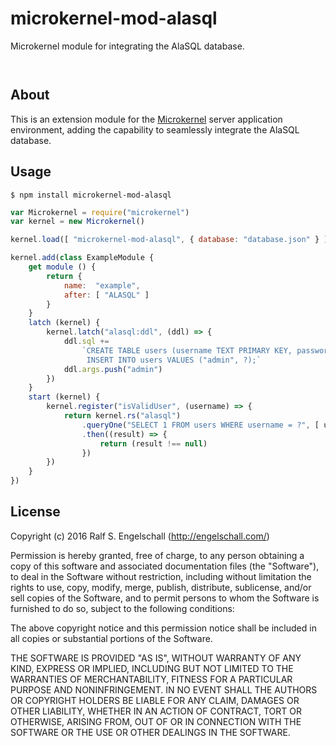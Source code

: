 
microkernel-mod-alasql
======================

Microkernel module for integrating the AlaSQL database.

<p/>
<img src="https://nodei.co/npm/microkernel-mod-alasql.png?downloads=true&stars=true" alt=""/>

<p/>
<img src="https://david-dm.org/rse/microkernel-mod-alasql.png" alt=""/>

About
-----

This is an extension module for the
[Microkernel](http://github.com/rse/microkernel) server
application environment, adding the capability to seamlessly
integrate the AlaSQL database.

Usage
-----

```shell
$ npm install microkernel-mod-alasql
```

```js
var Microkernel = require("microkernel")
var kernel = new Microkernel()

kernel.load([ "microkernel-mod-alasql", { database: "database.json" } ])

kernel.add(class ExampleModule {
    get module () {
        return {
            name:  "example",
            after: [ "ALASQL" ]
        }
    }
    latch (kernel) {
        kernel.latch("alasql:ddl", (ddl) => {
            ddl.sql +=
                `CREATE TABLE users (username TEXT PRIMARY KEY, password TEXT);
                 INSERT INTO users VALUES ("admin", ?);`
            ddl.args.push("admin")
        })
    }
    start (kernel) {
        kernel.register("isValidUser", (username) => {
            return kernel.rs("alasql")
                .queryOne("SELECT 1 FROM users WHERE username = ?", [ username ])
                .then((result) => {
                    return (result !== null)
                })
        })
    }
})
```

License
-------

Copyright (c) 2016 Ralf S. Engelschall (http://engelschall.com/)

Permission is hereby granted, free of charge, to any person obtaining
a copy of this software and associated documentation files (the
"Software"), to deal in the Software without restriction, including
without limitation the rights to use, copy, modify, merge, publish,
distribute, sublicense, and/or sell copies of the Software, and to
permit persons to whom the Software is furnished to do so, subject to
the following conditions:

The above copyright notice and this permission notice shall be included
in all copies or substantial portions of the Software.

THE SOFTWARE IS PROVIDED "AS IS", WITHOUT WARRANTY OF ANY KIND,
EXPRESS OR IMPLIED, INCLUDING BUT NOT LIMITED TO THE WARRANTIES OF
MERCHANTABILITY, FITNESS FOR A PARTICULAR PURPOSE AND NONINFRINGEMENT.
IN NO EVENT SHALL THE AUTHORS OR COPYRIGHT HOLDERS BE LIABLE FOR ANY
CLAIM, DAMAGES OR OTHER LIABILITY, WHETHER IN AN ACTION OF CONTRACT,
TORT OR OTHERWISE, ARISING FROM, OUT OF OR IN CONNECTION WITH THE
SOFTWARE OR THE USE OR OTHER DEALINGS IN THE SOFTWARE.

